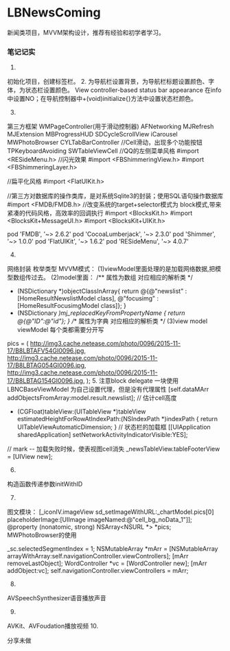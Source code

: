 # LBNewsComing
新闻类项目，MVVM架构设计，推荐有经验和初学者学习。


### 笔记记实

1.
初始化项目，创建标签栏。
2.
为导航栏设置背景，为导航栏标题设置颜色、字体，为状态栏设置颜色。
View controller-based status bar appearance 在info中设置NO；在导航控制器中+(void)initialize{}方法中设置状态栏颜色。

3.
第三方框架
WMPageController(用于滑动控制器)
AFNetworking
MJRefresh
MJExtension
MBProgressHUD
SDCycleScrollView
iCarousel
MWPhotoBrowser
CYLTabBarController
//Cell滑动，出现多个功能按钮
TPKeyboardAvoiding
SWTableViewCell
//QQ的左侧菜单风格
#import <RESideMenu.h>
//闪光效果
#import <FBShimmeringView.h>
#import <FBShimmeringLayer.h>

//扁平化风格
#import <FlatUIKit.h>

//第三方对数据库的操作类库，是对系统Sqlite3的封装；使用SQL语句操作数据库
#import <FMDB/FMDB.h>
//改变系统的target+selector模式为 block模式,带来紧凑的代码风格，高效率的回调执行
#import <BlocksKit.h>
#import <BlocksKit+MessageUI.h>
#import <BlocksKit+UIKit.h>

pod 'FMDB', '~> 2.6.2'
pod 'CocoaLumberjack', '~> 2.3.0'
pod 'Shimmer', '~> 1.0.0'
pod 'FlatUIKit', '~> 1.6.2'
pod 'RESideMenu', '~> 4.0.7'

4.
网络封装
枚举类型
MVVM模式：
(1)viewModel里面处理的是加载网络数据,把模型数组传过去。
(2)model里面：
/** 属性为数组 对应相应的解析类 */
+ (NSDictionary *)objectClassInArray{
    return @{@"newslist" : [HomeResultNewslistModel class], @"focusimg" : [HomeResultFocusimgModel class]};
}
+ (NSDictionary *)mj_replacedKeyFromPropertyName {
    return @{@"ID":@"id"};
}
/** 属性为字典 对应相应的解析类 */
(3)view model viewModel 每个类都需要分开写

pics = (
        http://img3.cache.netease.com/photo/0096/2015-11-17/B8LBTAFV54GI0096.jpg,
        http://img3.cache.netease.com/photo/0096/2015-11-17/B8LBTAG054GI0096.jpg,
        http://img3.cache.netease.com/photo/0096/2015-11-17/B8LBTAG154GI0096.jpg,
        );
5.
注意block delegate 一块使用
LBNCBaseViewModel
为自己设置代理，但是没有代理属性
[self.dataMArr addObjectsFromArray:model.result.newslist];
// 估计cell高度
- (CGFloat)tableView:(UITableView *)tableView estimatedHeightForRowAtIndexPath:(NSIndexPath *)indexPath {
    return UITableViewAutomaticDimension;
}
// 状态栏的加载框
[[UIApplication sharedApplication] setNetworkActivityIndicatorVisible:YES];

// mark -- 加载失败时候，使表视图cell消失
_newsTableView.tableFooterView = [UIView new];

6.
构造函数传递参数initWithID

7.
图文模块：
[_iconIV.imageView sd_setImageWithURL:_chartModel.pics[0] placeholderImage:[UIImage imageNamed:@"cell_bg_noData_1"]];
@property (nonatomic, strong) NSArray<NSURL *> *pics;
MWPhotoBrowser的使用

_sc.selectedSegmentIndex = 1;
NSMutableArray *mArr = [NSMutableArray arrayWithArray:self.navigationController.viewControllers];
[mArr removeLastObject];
WordController *vc = [WordController new];
[mArr addObject:vc];
self.navigationController.viewControllers = mArr;

8.
AVSpeechSynthesizer语音播放声音

9.
AVKit、AVFoudation播放视频
10.

分享未做

